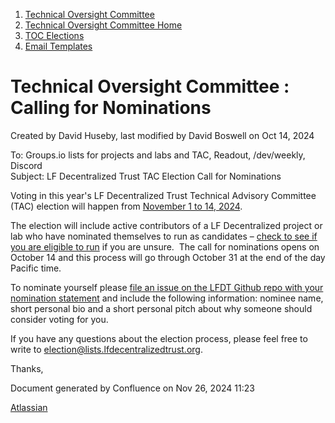 1. [Technical Oversight Committee](index.html)
2. [Technical Oversight Committee Home](Technical-Oversight-Committee-Home_21430274.html)
3. [TOC Elections](TOC-Elections_21448771.html)
4. [Email Templates](Email-Templates_21451617.html)

# Technical Oversight Committee : Calling for Nominations

Created by David Huseby, last modified by David Boswell on Oct 14, 2024

To: Groups.io lists for projects and labs and TAC, Readout, /dev/weekly, Discord  
Subject: LF Decentralized Trust TAC Election Call for Nominations

Voting in this year's LF Decentralized Trust Technical Advisory Committee (TAC) election will happen from [November 1 to 14, 2024](https://lf-decentralized-trust.github.io/governance/member-info/election-timeline.html).

The election will include active contributors of a LF Decentralized project or lab who have nominated themselves to run as candidates – [check to see if you are eligible to run](https://lf-decentralized-trust.github.io/tac-eligibility-check/) if you are unsure.  The call for nominations opens on October 14 and this process will go through October 31 at the end of the day Pacific time.

To nominate yourself please [file an issue on the LFDT Github repo with your nomination statement](https://github.com/LF-Decentralized-Trust/governance/issues) and include the following information: nominee name, short personal bio and a short personal pitch about why someone should consider voting for you.

If you have any questions about the election process, please feel free to write to [election@lists.lfdecentralizedtrust.org](mailto:election@lists.lfdecentralizedtrust.org).

Thanks,

Document generated by Confluence on Nov 26, 2024 11:23

[Atlassian](http://www.atlassian.com/)
